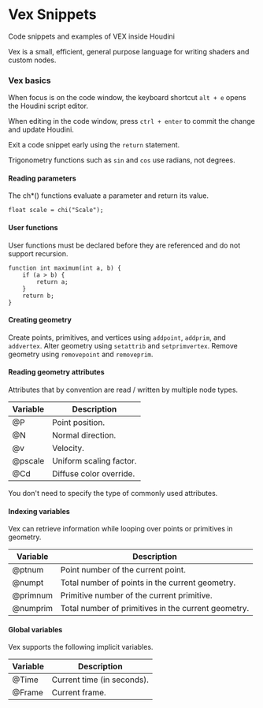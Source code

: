 # Vex Snippets
Code snippets and examples of VEX inside Houdini

Vex is a small, efficient, general purpose language for writing shaders and custom nodes.

### Vex basics
When focus is on the code window, the keyboard shortcut `alt + e` opens the Houdini script editor.

When editing in the code window, press `ctrl + enter` to commit the change and update Houdini.

Exit a code snippet early using the `return` statement.

Trigonometry functions such as `sin` and `cos` use radians, not degrees.

#### Reading parameters
The ch*() functions evaluate a parameter and return its value.
```
float scale = chi("Scale");
```

#### User functions
User functions must be declared before they are referenced and do not support recursion.
```
function int maximum(int a, b) {
	if (a > b) {
		return a;
	}
	return b;
}
```

#### Creating geometry

Create points, primitives, and vertices using `addpoint`, `addprim`, and `addvertex`. Alter geometry using `setattrib` and `setprimvertex`. Remove geometry using `removepoint` and `removeprim`.

#### Reading geometry attributes

Attributes that by convention are read / written by multiple node types.

| Variable | Description |
| --- | --- |
|@P|Point position.|
|@N|Normal direction.|
|@v|Velocity.|
|@pscale|Uniform scaling factor.|
|@Cd|Diffuse color override.|

You don't need to specify the type of commonly used attributes.

#### Indexing variables
Vex can retrieve information while looping over points or primitives in geometry.

| Variable | Description |
| --- | --- |
|@ptnum|Point number of the current point.|
|@numpt|Total number of points in the current geometry.|
|@primnum|Primitive number of the current primitive.|
|@numprim|Total number of primitives in the current geometry.|

#### Global variables
Vex supports the following implicit variables.

| Variable | Description |
| --- | --- |
|@Time|Current time (in seconds).|
|@Frame|Current frame.|

